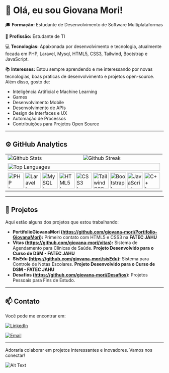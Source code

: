 # 👋 Olá, eu sou Giovana Mori!

🎓 **Formação:** Estudante de Desenvolvimento de Software Multiplataformas

💼 **Profissão:** Estudante de TI

💻 **Tecnologias:** Apaixonada por desenvolvimento e tecnologia, atualmente focada em PHP, Laravel, Mysql, HTML5, CSS3, Tailwind, Bootstrap e JavaScript. 

📚 **Interesses:** Estou sempre aprendendo e me interessando por novas tecnologias, boas práticas de desenvolvimento e projetos open-source. Além disso, gosto de:

- Inteligência Artificial e Machine Learning
- Games
- Desenvolvimento Mobile
- Desenvolvimento de APIs
- Design de Interfaces e UX
- Automação de Processos
- Contribuições para Projetos Open Source

---

## ⚙️ GitHub Analytics

<table style="border: none;">
  <tr style="border: none;">
    <td style="border: none;">
      <img
        src="https://github-readme-stats.vercel.app/api?username=giovana-mori&theme=radical&hide_border=true&include_all_commits=true"
        alt="Github Stats"
      />
    </td>
    <td style="border: none;">
      <img
        src="https://github-readme-streak-stats.herokuapp.com/?user=giovana-mori&theme=radical&hide_border=true"
        alt="Github Streak"
      />
    </td>
  </tr>
  <tr>
    <td colspan="2">
      <img src="https://github-readme-stats.vercel.app/api/top-langs/?username=giovana-mori&theme=radical&hide_border=true&include_all_commits=true&count_private=true&layout=compact" alt="Top Languages" width="100%" />
    </td>  
  </tr>
  <tr>
    <td colspan="2">
      <img src="https://upload.wikimedia.org/wikipedia/commons/2/27/PHP-logo.svg" alt="PHP Logo" width="50" height="50" />
      <img src="https://upload.wikimedia.org/wikipedia/commons/9/9a/Laravel.svg" alt="Laravel Logo" width="50" height="50" />
      <img src="https://upload.wikimedia.org/wikipedia/en/d/dd/MySQL_logo.svg" alt="MySQL Logo" width="50" height="50" />
      <img src="https://upload.wikimedia.org/wikipedia/commons/6/61/HTML5_logo_and_wordmark.svg" alt="HTML5 Logo" width="50" height="50" />
      <img src="https://upload.wikimedia.org/wikipedia/commons/d/d5/CSS3_logo_and_wordmark.svg" alt="CSS3 Logo" width="50" height="50" />
      <img src="https://cdn.worldvectorlogo.com/logos/tailwind-css-2.svg" alt="Tailwind CSS Logo" width="50" height="50" />
      <img src="https://upload.wikimedia.org/wikipedia/commons/b/b2/Bootstrap_logo.svg" alt="Bootstrap Logo" width="50" height="50" />
      <img src="https://upload.wikimedia.org/wikipedia/commons/9/99/Unofficial_JavaScript_logo_2.svg" alt="JavaScript Logo" width="50" height="50" />
      <img src="https://upload.wikimedia.org/wikipedia/commons/1/18/ISO_C%2B%2B_Logo.svg" alt="C++ Logo" width="50" height="50" />
    </td>
  </tr>
</table>



--- 

## 🚀 Projetos

Aqui estão alguns dos projetos que estou trabalhando:

- **PortifolioGiovanaMori (https://github.com/giovana-mori/Portifolio-GiovanaMori):** Primeiro contato com HTML5 e CSS3 na **FATEC JAHU**
- **Vitas (https://github.com/giovana-mori/vitas):** Sistema de Agendamento para Clínicas de Saúde. **Projeto Desenvolvido para o Curso de DSM - FATEC JAHU** 
- **SisEdu (https://github.com/giovana-mori/sisEdu):** Sistema para Controle de Notas Escolares. **Projeto Desenvolvido para o Curso de DSM - FATEC JAHU**
- **Desafios (https://github.com/giovana-mori/Desafios):** Projetos Pessoais para Fins de Estudo.

---

## 📫 Contato

Você pode me encontrar em:

[![LinkedIn](https://img.shields.io/badge/LinkedIn-0077B5?style=for-the-badge&logo=linkedin&logoColor=white)](https://www.linkedin.com/in/giovana-mori/)

[![Email](https://img.shields.io/badge/Email-EA4335?style=for-the-badge&logo=mail.ru&logoColor=white)](mailto:giovana.mori@fatec.sp.gov.br)

---

Adoraria colaborar em projetos interessantes e inovadores. Vamos nos conectar! 

![Alt Text](https://s2-ug.ap4r.com/image-aigc-article/seoPic/origin/cef2c238852bd373835690c593dd4df973aba6bb.gif)





